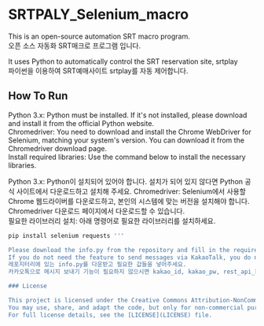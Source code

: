 # SRTPALY_Selenium_macro
This is an open-source automation SRT macro program.  
오픈 소스 자동화 SRT매크로 프로그램 입니다.  

It uses Python to automatically control the SRT reservation site, srtplay  
파이썬을 이용하여  SRT예매사이트 srtplay를 자동 제어합니다.  

## How To Run
Python 3.x: Python must be installed. If it's not installed, please download and install it from the official Python website.  
Chromedriver: You need to download and install the Chrome WebDriver for Selenium, matching your system's version. You can download it from the Chromedriver download page.  
Install required libraries: Use the command below to install the necessary libraries.  

Python 3.x: Python이 설치되어 있어야 합니다. 설치가 되어 있지 않다면 Python 공식 사이트에서 다운로드하고 설치해 주세요. 
Chromedriver: Selenium에서 사용할 Chrome 웹드라이버를 다운로드하고, 본인의 시스템에 맞는 버전을 설치해야 합니다. Chromedriver 다운로드 페이지에서 다운로드할 수 있습니다.  
필요한 라이브러리 설치: 아래 명령어로 필요한 라이브러리를 설치하세요.  
```bash
pip install selenium requests ''' 

Please download the info.py from the repository and fill in the required values.
If you do not need the feature to send messages via KakaoTalk, you do not need to provide the kakao_id, kakao_pw, and rest_api_key values.  
레포지터리에 있는 info.py를 다운받고 필요한 값들을 넣어주세요.  
카카오톡으로 메시지 보내기 기능이 필요하지 않으시면 kakao_id, kakao_pw, rest_api_key 값을 작성하지 않으셔도 됩니다.  

### License

This project is licensed under the Creative Commons Attribution-NonCommercial 4.0 International (CC BY-NC 4.0).  
You may use, share, and adapt the code, but only for non-commercial purposes. Attribution is required.  
For full license details, see the [LICENSE](LICENSE) file.
